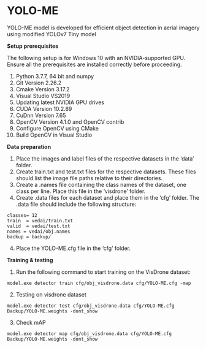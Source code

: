 # YOLO-ME
YOLO-ME model is developed for efficient object detection in aerial imagery using modified YOLOv7 Tiny model

**Setup prerequisites**

The following setup is for Windows 10 with an NVIDIA-supported GPU. Ensure all the prerequisites are installed correctly before proceeding.

1.	Python 3.7.7, 64 bit and numpy
2.	Git Version 2.26.2
3.	Cmake Version 3.17.2
4.	Visual Studio VS2019
5.	Updating latest NVIDIA GPU drives
6.	CUDA Version 10.2.89
7.	CuDnn Version 7.65 
8.	OpenCV Version 4.1.0 and OpenCV contrib
9.	Configure OpenCV using CMake
10.	Build OpenCV in Visual Studio

**Data preparation**

1.	Place the images and label files of the respective datasets in the ‘data’ folder.
2.	Create train.txt and test.txt files for the respective datasets. These files should list the image file paths relative to their directories.
3.	Create a .names file containing the class names of the dataset, one class per line. Place this file in the ‘visdrone’ folder.
4.	Create .data files for each dataset and place them in the ‘cfg’ folder. The .data file should include the following structure:
```
classes= 12
train  = vedai/train.txt  
valid  = vedai/test.txt  
names = vedai/obj.names  
backup = backup/
```
4.	Place the YOLO-ME.cfg file in the ‘cfg’ folder.

**Training & testing**

1.	Run the following command to start training on the VisDrone dataset:
```
model.exe detector train cfg/obj_visdrone.data cfg/YOLO-ME.cfg -map
```
2.	Testing on visdrone dataset
```
model.exe detector test cfg/obj_visdrone.data cfg/YOLO-ME.cfg Backup/YOLO-ME.weights -dont_show
```
3.	Check mAP
```
model.exe detector map cfg/obj_visdrone.data cfg/YOLO-ME.cfg Backup/YOLO-ME.weights -dont_show
```
